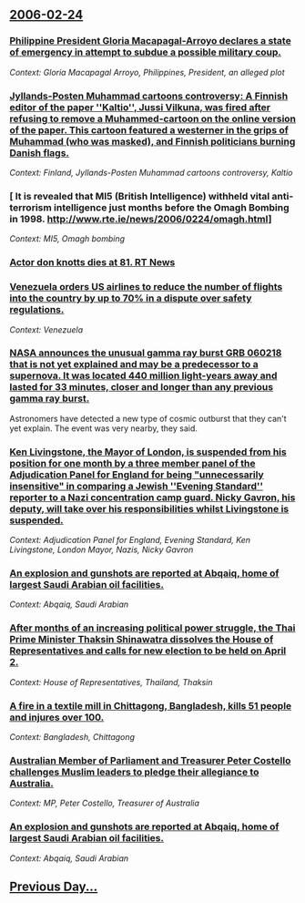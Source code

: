## [2006-02-24](/news/2006/02/24/index.md)

### [ Philippine President Gloria Macapagal-Arroyo declares a state of emergency in attempt to subdue a possible military coup. ](/news/2006/02/24/philippine-president-gloria-macapagal-arroyo-declares-a-state-of-emergency-in-attempt-to-subdue-a-possible-military-coup.md)
_Context: Gloria Macapagal Arroyo, Philippines, President, an alleged plot_

### [ Jyllands-Posten Muhammad cartoons controversy: A Finnish editor of the paper ''Kaltio'', Jussi Vilkuna, was fired after refusing to remove a Muhammed-cartoon on the online version of the paper. This cartoon featured a westerner in the grips of Muhammad (who was masked), and Finnish politicians burning Danish flags. ](/news/2006/02/24/jyllands-posten-muhammad-cartoons-controversy-a-finnish-editor-of-the-paper-kaltio-jussi-vilkuna-was-fired-after-refusing-to-remove.md)
_Context: Finland, Jyllands-Posten Muhammad cartoons controversy, Kaltio_

### [ It is revealed that MI5 (British Intelligence) withheld vital anti-terrorism intelligence just months before the Omagh Bombing in 1998. [http://www.rte.ie/news/2006/0224/omagh.html] ](/news/2006/02/24/it-is-revealed-that-mi5-british-intelligence-withheld-vital-anti-terrorism-intelligence-just-months-before-the-omagh-bombing-in-1998-ht.md)
_Context: MI5, Omagh bombing_

### [ Actor don knotts dies at 81. RT News](/news/2006/02/24/actor-don-knotts-dies-at-81-rte-news.md)
### [ Venezuela orders US airlines to reduce the number of flights into the country by up to 70% in a dispute over safety regulations. ](/news/2006/02/24/venezuela-orders-us-airlines-to-reduce-the-number-of-flights-into-the-country-by-up-to-70-in-a-dispute-over-safety-regulations.md)
_Context: Venezuela_

### [ NASA announces the unusual gamma ray burst GRB 060218 that is not yet explained and may be a predecessor to a supernova.  It was located 440 million light-years away and lasted for 33 minutes, closer and longer than any previous gamma ray burst.  ](/news/2006/02/24/nasa-announces-the-unusual-gamma-ray-burst-grb-060218-that-is-not-yet-explained-and-may-be-a-predecessor-to-a-supernova-it-was-located-44.md)
Astronomers have detected a new type of cosmic outburst that they can&#039;t yet explain. The event was very nearby, they said.

### [ Ken Livingstone, the Mayor of London, is suspended from his position for one month by a three member panel of the Adjudication Panel for England for being "unnecessarily insensitive" in comparing a Jewish ''Evening Standard'' reporter to a Nazi concentration camp guard. Nicky Gavron, his deputy, will take over his responsibilities whilst Livingstone is suspended. ](/news/2006/02/24/ken-livingstone-the-mayor-of-london-is-suspended-from-his-position-for-one-month-by-a-three-member-panel-of-the-adjudication-panel-for-en.md)
_Context: Adjudication Panel for England, Evening Standard, Ken Livingstone, London Mayor, Nazis, Nicky Gavron_

### [ An explosion and gunshots are reported at Abqaiq, home of largest Saudi Arabian oil facilities.  ](/news/2006/02/24/an-explosion-and-gunshots-are-reported-at-abqaiq-home-of-largest-saudi-arabian-oil-facilities.md)
_Context: Abqaiq, Saudi Arabian_

### [ After months of an increasing political power struggle, the Thai Prime Minister Thaksin Shinawatra dissolves the House of Representatives and calls for new election to be held on April 2. ](/news/2006/02/24/after-months-of-an-increasing-political-power-struggle-the-thai-prime-minister-thaksin-shinawatra-dissolves-the-house-of-representatives-a.md)
_Context: House of Representatives, Thailand, Thaksin_

### [ A fire in a textile mill in Chittagong, Bangladesh, kills 51 people and injures over 100. ](/news/2006/02/24/a-fire-in-a-textile-mill-in-chittagong-bangladesh-kills-51-people-and-injures-over-100.md)
_Context: Bangladesh, Chittagong_

### [ Australian Member of Parliament and Treasurer Peter Costello challenges Muslim leaders to pledge their allegiance to Australia. ](/news/2006/02/24/australian-member-of-parliament-and-treasurer-peter-costello-challenges-muslim-leaders-to-pledge-their-allegiance-to-australia.md)
_Context: MP, Peter Costello, Treasurer of Australia_

### [ An explosion and gunshots are reported at Abqaiq, home of largest Saudi Arabian oil facilities. ](/news/2006/02/24/an-explosion-and-gunshots-are-reported-at-abqaiq-home-of-largest-saudi-arabian-oil-facilities.md)
_Context: Abqaiq, Saudi Arabian_

## [Previous Day...](/news/2006/02/23/index.md)

